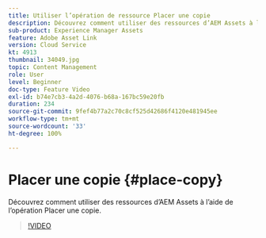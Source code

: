 ```yaml
---
title: Utiliser l’opération de ressource Placer une copie
description: Découvrez comment utiliser des ressources d’AEM Assets à l’aide de l’opération Placer une copie.
sub-product: Experience Manager Assets
feature: Adobe Asset Link
version: Cloud Service
kt: 4913
thumbnail: 34049.jpg
topic: Content Management
role: User
level: Beginner
doc-type: Feature Video
exl-id: b74e7cb3-4a2d-4076-b68a-167bc59e20fb
duration: 234
source-git-commit: 9fef4b77a2c70c8cf525d42686f4120e481945ee
workflow-type: tm+mt
source-wordcount: '33'
ht-degree: 100%

---
```


# Placer une copie {#place-copy}

Découvrez comment utiliser des ressources d’AEM Assets à l’aide de l’opération Placer une copie.

>[!VIDEO](https://video.tv.adobe.com/v/34049?quality=12&learn=on)
